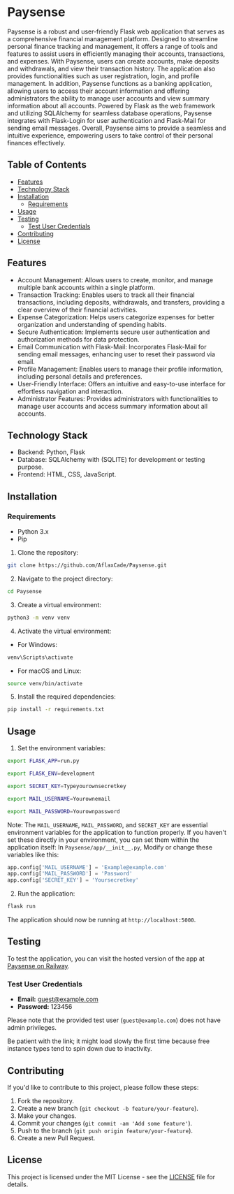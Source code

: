 # Paysense

Paysense is a robust and user-friendly Flask web application that serves as a comprehensive financial management platform. Designed to streamline personal finance tracking and management, it offers a range of tools and features to assist users in efficiently managing their accounts, transactions, and expenses. With Paysense, users can create accounts, make deposits and withdrawals, and view their transaction history. The application also provides functionalities such as user registration, login, and profile management. In addition, Paysense functions as a banking application, allowing users to access their account information and offering administrators the ability to manage user accounts and view summary information about all accounts. Powered by Flask as the web framework and utilizing SQLAlchemy for seamless database operations, Paysense integrates with Flask-Login for user authentication and Flask-Mail for sending email messages. Overall, Paysense aims to provide a seamless and intuitive experience, empowering users to take control of their personal finances effectively.

## Table of Contents
- [Features](#features)
- [Technology Stack](#technology-stack)
- [Installation](#installation)
  - [Requirements](#requirements)
- [Usage](#usage)
- [Testing](#testing)
  - [Test User Credentials](#test-user-credentials)
- [Contributing](#contributing)
- [License](#license)

## Features

- Account Management: Allows users to create, monitor, and manage multiple bank accounts within a single platform.
- Transaction Tracking: Enables users to track all their financial transactions, including deposits, withdrawals, and transfers, providing a clear overview of their financial activities.
- Expense Categorization: Helps users categorize expenses for better organization and understanding of spending habits.
- Secure Authentication: Implements secure user authentication and authorization methods for data protection.
- Email Communication with Flask-Mail: Incorporates Flask-Mail for sending email messages, enhancing user to reset their password via email.
- Profile Management: Enables users to manage their profile information, including personal details and preferences.
- User-Friendly Interface: Offers an intuitive and easy-to-use interface for effortless navigation and interaction.
- Administrator Features: Provides administrators with functionalities to manage user accounts and access summary information about all accounts.

## Technology Stack

- Backend: Python, Flask
- Database: SQLAlchemy with (SQLITE) for development or testing purpose.
- Frontend: HTML, CSS, JavaScript.

## Installation

### Requirements

- Python 3.x
- Pip

1. Clone the repository:

```bash
git clone https://github.com/AflaxCade/Paysense.git
```

2. Navigate to the project directory:

```bash
cd Paysense
```

3. Create a virtual environment:

```bash
python3 -m venv venv
```

4. Activate the virtual environment:

- For Windows:

```bash
venv\Scripts\activate
```

- For macOS and Linux:

```bash
source venv/bin/activate
```

5. Install the required dependencies:

```bash
pip install -r requirements.txt
```

## Usage

1. Set the environment variables:

```bash
export FLASK_APP=run.py
```

```bash
export FLASK_ENV=development
```

```bash
export SECRET_KEY=Typeyourownsecretkey
```

```bash
export MAIL_USERNAME=Yourownemail
```

```bash
export MAIL_PASSWORD=Yourownpassword
```

Note: The `MAIL_USERNAME`, `MAIL_PASSWORD`, and `SECRET_KEY` are essential environment variables for the application to function properly. If you haven't set these directly in your environment, you can set them within the application itself:
In `Paysense/app/__init__.py`, Modify or change these variables like this:

```python
app.config['MAIL_USERNAME'] = 'Example@example.com'
app.config['MAIL_PASSWORD'] = 'Password'
app.config['SECRET_KEY'] = 'Yoursecretkey'
```

2. Run the application:

```bash
flask run
```

The application should now be running at `http://localhost:5000`.

## Testing

To test the application, you can visit the hosted version of the app at [Paysense on Railway](https://paysense-production.up.railway.app).

### Test User Credentials

- **Email:** guest@example.com
- **Password:** 123456

Please note that the provided test user (`guest@example.com`) does not have admin privileges.

Be patient with the link; it might load slowly the first time because free instance types tend to spin down due to inactivity.

## Contributing

If you'd like to contribute to this project, please follow these steps:

1. Fork the repository.
2. Create a new branch (`git checkout -b feature/your-feature`).
3. Make your changes.
4. Commit your changes (`git commit -am 'Add some feature'`).
5. Push to the branch (`git push origin feature/your-feature`).
6. Create a new Pull Request.

## License
This project is licensed under the MIT License - see the [LICENSE](LICENSE) file for details.
